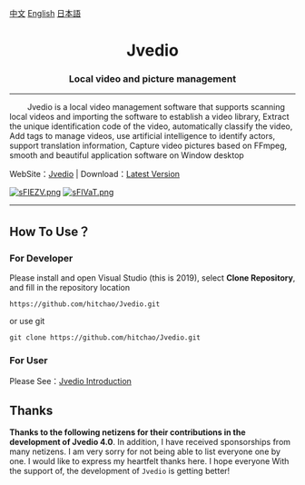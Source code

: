﻿
[中文](README_CHS.md) [English](README.md) [日本語](README_JP.md)



<h1 align="center">Jvedio</h1>





<h3 align="center">Local video and picture management</h3>




---






&nbsp;&nbsp;&nbsp;&nbsp;&nbsp;&nbsp;&nbsp;&nbsp;Jvedio is a local video management software that supports scanning local videos and importing the software to establish a video library,
Extract the unique identification code of the video, automatically classify the video,
Add tags to manage videos, use artificial intelligence to identify actors, support translation information,
Capture video pictures based on FFmpeg, smooth and beautiful application software on Window desktop


WebSite：[Jvedio](https://hitchao.github.io/JvedioWebPage/) | Download：[Latest Version](https://hitchao.github.io/JvedioWebPage/)






[![sFIEZV.png](https://s3.ax1x.com/2021/01/05/sFIEZV.png)](https://imgchr.com/i/sFIEZV)
[![sFIVaT.png](https://s3.ax1x.com/2021/01/05/sFIVaT.png)](https://imgchr.com/i/sFIVaT)

---


## How To Use？

### For Developer
Please install and open Visual Studio (this is 2019), select **Clone Repository**, and fill in the repository location

`https://github.com/hitchao/Jvedio.git`

or use git

`git clone https://github.com/hitchao/Jvedio.git`


### For User

Please See：[Jvedio Introduction](https://www.kancloud.cn/hitchao/jvedio)






## Thanks

**Thanks to the following netizens for their contributions in the development of Jvedio 4.0**. In addition, I have received sponsorships from many netizens. I am very sorry for not being able to list everyone one by one. I would like to express my heartfelt thanks here. I hope everyone With the support of, the development of `Jvedio` is getting better!


